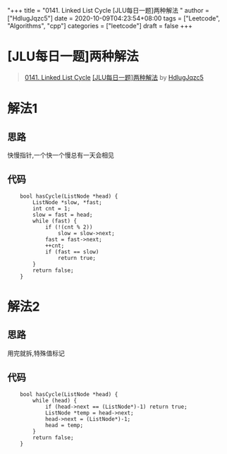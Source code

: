 "+++
title = "0141. Linked List Cycle [JLU每日一题]两种解法 "
author = ["HdlugJqzc5"]
date = 2020-10-09T04:23:54+08:00
tags = ["Leetcode", "Algorithms", "cpp"]
categories = ["leetcode"]
draft = false
+++

# [JLU每日一题]两种解法

> [0141. Linked List Cycle](https://leetcode-cn.com/problems/linked-list-cycle/)
> [[JLU每日一题]两种解法](https://leetcode-cn.com/problems/linked-list-cycle/solution/jlumei-ri-yi-ti-liang-chong-jie-fa-by-hdlugjqzc5/) by [HdlugJqzc5](https://leetcode-cn.com/u/HdlugJqzc5/)

# 解法1
## 思路
快慢指针,一个快一个慢总有一天会相见
## 代码
```
    bool hasCycle(ListNode *head) {
        ListNode *slow, *fast;
        int cnt = 1;
        slow = fast = head;
        while (fast) {
            if (!(cnt % 2)) 
                slow = slow->next;
            fast = fast->next;
            ++cnt;
            if (fast == slow)
                return true;
        }
        return false;
    }
```
# 解法2
## 思路
用完就拆,特殊值标记
## 代码
```
    bool hasCycle(ListNode *head) {
        while (head) {
            if (head->next == (ListNode*)-1) return true;
            ListNode *temp = head->next;
            head->next = (ListNode*)-1;
            head = temp;
        }
        return false;
    }
```

